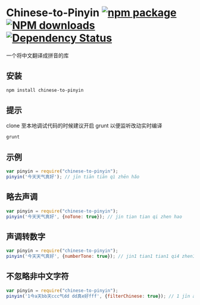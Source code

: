 # Chinese-to-Pinyin [![npm package](https://img.shields.io/npm/v/chinese-to-pinyin.svg?style=flat-square)](https://www.npmjs.org/package/chinese-to-pinyin) [![NPM downloads](https://img.shields.io/npm/dm/chinese-to-pinyin.svg?style=flat-square)](https://npmjs.org/package/chinese-to-pinyin) [![Dependency Status](https://david-dm.org/zhujun24/chinese-to-pinyin.svg?style=flat-square)](https://david-dm.org/zhujun24/chinese-to-pinyin)

一个将中文翻译成拼音的库

## 安装
```bash
npm install chinese-to-pinyin
```

## 提示
clone 至本地调试代码的时候建议开启 grunt 以便监听改动实时编译
```bash
grunt
```

## 示例
```js
var pinyin = require("chinese-to-pinyin");
pinyin('今天天气真好'); // jīn tiān tiān qì zhēn hǎo
```

## 略去声调
```js
var pinyin = require("chinese-to-pinyin");
pinyin('今天天气真好', {noTone: true}); // jin tian tian qi zhen hao
```

## 声调转数字
```js
var pinyin = require("chinese-to-pinyin");
pinyin('今天天气真好', {numberTone: true}); // jin1 tian1 tian1 qi4 zhen1 hao3
```

## 不忽略非中文字符
```js
var pinyin = require("chinese-to-pinyin");
pinyin('1今a天bb天ccc气dd dd真e好fff', {filterChinese: true}); // 1 jīn a tiān bb tiān ccc qì dd dd zhēn e hǎo fff
```
